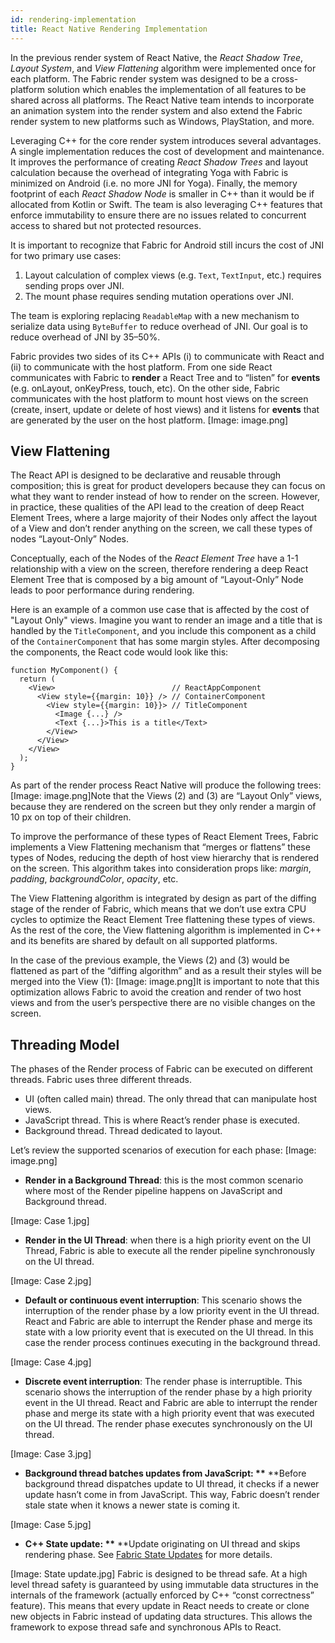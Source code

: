 ```yaml
---
id: rendering-implementation
title: React Native Rendering Implementation
---
```


In the previous render system of React Native, the _React Shadow Tree_, _Layout System_, and _View Flattening_ algorithm were implemented once for each platform. The Fabric render system was designed to be a cross-platform solution which enables the implementation of all features to be shared across all platforms. The React Native team intends to incorporate an animation system into the render system and also extend the Fabric render system to new platforms such as Windows, PlayStation, and more.

Leveraging C++ for the core render system introduces several advantages. A single implementation reduces the cost of development and maintenance. It improves the performance of creating _React Shadow Trees_ and layout calculation because the overhead of integrating Yoga with Fabric is minimized on Android (i.e. no more JNI for Yoga). Finally, the memory footprint of each _React Shadow Node_ is smaller in C++ than it would be if allocated from Kotlin or Swift.
The team is also leveraging C++ features that enforce immutability to ensure there are no issues related to concurrent access to shared but not protected resources.

It is important to recognize that Fabric for Android still incurs the cost of JNI for two primary use cases:

1. Layout calculation of complex views (e.g. `Text`, `TextInput`, etc.) requires sending props over JNI.
2. The mount phase requires sending mutation operations over JNI.

The team is exploring replacing `ReadableMap` with a new mechanism to serialize data using `ByteBuffer` to reduce overhead of JNI. Our goal is to reduce overhead of JNI by 35–50%.

Fabric provides two sides of its C++ APIs (i) to communicate with React and (ii) to communicate with the host platform. From one side React communicates with Fabric to **render** a React Tree and to “listen” for **events** (e.g. onLayout, onKeyPress, touch, etc). On the other side, Fabric communicates with the host platform to mount host views on the screen (create, insert, update or delete of host views) and it listens for **events** that are generated by the user on the host platform.
[Image: image.png]

## **View Flattening**

The React API is designed to be declarative and reusable through composition; this is great for product developers because they can focus on what they want to render instead of how to render on the screen. However, in practice, these qualities of the API lead to the creation of deep React Element Trees, where a large majority of their Nodes only affect the layout of a View and don’t render anything on the screen, we call these types of nodes “Layout-Only” Nodes.

Conceptually, each of the Nodes of the _React Element Tree_ have a 1-1 relationship with a view on the screen, therefore rendering a deep React Element Tree that is composed by a big amount of “Layout-Only” Node leads to poor performance during rendering.

Here is an example of a common use case that is affected by the cost of "Layout Only" views. Imagine you want to render an image and a title that is handled by the `TitleComponent`, and you include this component as a child of the `ContainerComponent` that has some margin styles. After decomposing the components, the React code would look like this:

```
function MyComponent() {
  return (
    <View>                          // ReactAppComponent
      <View style={{margin: 10}} /> // ContainerComponent
        <View style={{margin: 10}}> // TitleComponent
          <Image {...} />
          <Text {...}>This is a title</Text>
        </View>
      </View>
    </View>
  );
}
```

As part of the render process React Native will produce the following trees:
[Image: image.png]Note that the Views (2) and (3) are “Layout Only” views, because they are rendered on the screen but they only render a margin of 10 px on top of their children.

To improve the performance of these types of React Element Trees, Fabric implements a View Flattening mechanism that “merges or flattens” these types of Nodes, reducing the depth of host view hierarchy that is rendered on the screen. This algorithm takes into consideration props like: _margin_, _padding_, _backgroundColor_, _opacity_, etc.

The View Flattening algorithm is integrated by design as part of the diffing stage of the render of Fabric, which means that we don’t use extra CPU cycles to optimize the React Element Tree flattening these types of views. As the rest of the core, the View flattening algorithm is implemented in C++ and its benefits are shared by default on all supported platforms.

In the case of the previous example, the Views (2) and (3) would be flattened as part of the “diffing algorithm” and as a result their styles will be merged into the View (1):
[Image: image.png]It is important to note that this optimization allows Fabric to avoid the creation and render of two host views and from the user’s perspective there are no visible changes on the screen.

## **Threading Model**

The phases of the Render process of Fabric can be executed on different threads. Fabric uses three different threads.

- UI (often called main) thread. The only thread that can manipulate host views.
- JavaScript thread. This is where React’s render phase is executed.
- Background thread. Thread dedicated to layout.

Let’s review the supported scenarios of execution for each phase:
[Image: image.png]

- **Render in a Background Thread**: this is the most common scenario where most of the Render pipeline happens on JavaScript and Background thread.

[Image: Case 1.jpg]

- **Render in the UI Thread**: when there is a high priority event on the UI Thread, Fabric is able to execute all the render pipeline synchronously on the UI thread.

[Image: Case 2.jpg]

- **Default or continuous event interruption**: This scenario shows the interruption of the render phase by a low priority event in the UI thread. React and Fabric are able to interrupt the Render phase and merge its state with a low priority event that is executed on the UI thread. In this case the render process continues executing in the background thread.

[Image: Case 4.jpg]

- **Discrete event interruption**: The render phase is interruptible. This scenario shows the interruption of the render phase by a high priority event in the UI thread. React and Fabric are able to interrupt the render phase and merge its state with a high priority event that was executed on the UI thread. The render phase executes synchronously on the UI thread.

[Image: Case 3.jpg]

- **Background thread batches updates from JavaScript: \*\*** \*\*Before background thread dispatches update to UI thread, it checks if a newer update hasn’t come in from JavaScript. This way, Fabric doesn’t render stale state when it knows a newer state is coming it.

[Image: Case 5.jpg]

- **C++ State update: \*\*** \*\*Update originating on UI thread and skips rendering phase. See [Fabric State Updates](rendering#fabric-state-updates) for more details.

[Image: State update.jpg]
Fabric is designed to be thread safe. At a high level thread safety is guaranteed by using immutable data structures in the internals of the framework (actually enforced by C++ “const correctness” feature). This means that every update in React needs to create or clone new objects in Fabric instead of updating data structures. This allows the framework to expose thread safe and synchronous APIs to React.
